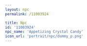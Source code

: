 ```yaml
---
layout: npc
permalink: /11003924

title: Npc
id: '11003924'
npc_name: 'Appetizing Crystal Candy'
icon_url: 'portrait/npc/dummy_p.png'
---
```

